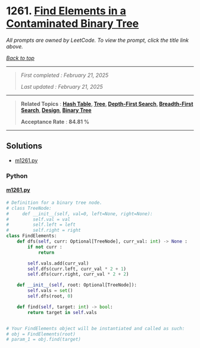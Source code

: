 # 1261. [Find Elements in a Contaminated Binary Tree](<https://leetcode.com/problems/find-elements-in-a-contaminated-binary-tree>)

*All prompts are owned by LeetCode. To view the prompt, click the title link above.*

*[Back to top](<../README.md>)*

------

> *First completed : February 21, 2025*
>
> *Last updated : February 21, 2025*

------

> **Related Topics** : **[Hash Table](<by_topic/Hash Table.md>), [Tree](<by_topic/Tree.md>), [Depth-First Search](<by_topic/Depth-First Search.md>), [Breadth-First Search](<by_topic/Breadth-First Search.md>), [Design](<by_topic/Design.md>), [Binary Tree](<by_topic/Binary Tree.md>)**
>
> **Acceptance Rate** : **84.81 %**

------

## Solutions

- [m1261.py](<../my-submissions/m1261.py>)
### Python
#### [m1261.py](<../my-submissions/m1261.py>)
```Python
# Definition for a binary tree node.
# class TreeNode:
#     def __init__(self, val=0, left=None, right=None):
#         self.val = val
#         self.left = left
#         self.right = right
class FindElements:
    def dfs(self, curr: Optional[TreeNode], curr_val: int) -> None :
        if not curr :
            return

        self.vals.add(curr_val)
        self.dfs(curr.left, curr_val * 2 + 1)
        self.dfs(curr.right, curr_val * 2 + 2)

    def __init__(self, root: Optional[TreeNode]):
        self.vals = set()
        self.dfs(root, 0)

    def find(self, target: int) -> bool:
        return target in self.vals


# Your FindElements object will be instantiated and called as such:
# obj = FindElements(root)
# param_1 = obj.find(target)
```

